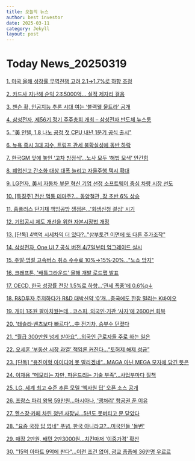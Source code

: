 ```yaml
---
title: 오늘의 뉴스
author: best investor
date: 2025-03-11
category: Jekyll
layout: post
---
```


# Today News_20250319

[1. 미국 올해 성장률 무역전쟁 고려 2.1→1.7%로 하향 조정](http://v.daum.net/v/20250319073919600)

[2. 카드사 지난해 순익 2조5000억… 실적 제자리 걸음](http://v.daum.net/v/20250319060048125)

[3. 젠슨 황, 인공지능 추론 시대 여는 ‘블랙웰 울트라’ 공개](http://v.daum.net/v/20250319075003754)

[4. 삼성전자, 제56기 정기 주주총회 개최 – 삼성전자 반도체 뉴스룸](http://v.daum.net/v/20250313150957164)

[5. "美 인텔, 1.8 나노 공정 첫 CPU 내년 1분기 공식 출시"](http://v.daum.net/v/20250318021653784)

[6. 뉴욕 증시 3대 지수, 트럼프 관세 불확실성에 동반 하락](http://v.daum.net/v/20250319060109166)

[7. 한국GM 앞에 놓인 ‘고차 방정식’…노사 모두 ‘해법 모색’ 안간힘](http://v.daum.net/v/20250318183103140)

[8. 폐업신고 간소화 대상 대폭 늘리고 자율주행 택시 확대](http://v.daum.net/v/20250319093409740)

[9. LG전자, 美서 자동차 부문 혁신 기업 선정 소프트웨어 중심 차량 시장 선도](http://v.daum.net/v/20250319100040995)

[10. [특징주] 전산 먹통 테마주?… 동양철관, 장 초반 6% 상승](http://v.daum.net/v/20250319091524986)

[11. 홈플러스 단기채 책임공방 쟁점은…'회생신청 결심' 시기](http://v.daum.net/v/20250319080008927)

[12. 기업공시 제도 개선을 위한 자본시장법 개정](http://v.daum.net/v/20241227182036256)

[13. [단독] 4백억 시세차익 더 있다?‥"삼부토건 이면에 또 다른 주가조작"](http://v.daum.net/v/20250318104609860)

[14. 삼성전자, One UI 7 공식 버전 4/7일부터 업그레이드 실시](http://v.daum.net/v/20250318095854368)

[15. 주말·명절 고속버스 취소 수수료 10%→15%·20%…"노쇼 방지"](http://v.daum.net/v/20250318153013277)

[16. 크래프톤, '배틀그라운드' 올해 개발 로드맵 발표](http://v.daum.net/v/20250318164622620)

[17. OECD, 한국 성장률 전망 1.5%로 하향…‘관세 폭풍’에 0.6%p↓](http://v.daum.net/v/20250317191018509)

[18. R&D투자 주저하다가 R&D 대박신약 ‘0’개…중국에도 한참 밀리는 K바이오](http://v.daum.net/v/20250316160105227)

[19. 개미 1조원 팔아치웠는데…코스피, 외국인·기관 ‘사자’에 2600선 회복](http://v.daum.net/v/20250317160310552)

[20. '테슬라·벤츠보다 빠르다'…中 전기차, 승부수 던졌다](http://v.daum.net/v/20250318130701347)

[21. “월급 300만원 넘게 받아요”…외국인 근로자들 주로 하는 일은](http://v.daum.net/v/20250318210001717)

[22. 오세훈 ‘부동산 시장 과열’ 책임론 커진다…“토허제 해제 성급”](http://v.daum.net/v/20250317210510161)

[23. [단독] “용진이형 아이디어 못 말리겠네”…MAGA 아닌 MEGA 모자에 담긴 뜻은](http://v.daum.net/v/20250318182400980)

[24. 이재용 “메모리는 자만, 파운드리는 기술 부족”...사업부마다 질책](http://v.daum.net/v/20250318005518505)

[25. LG, 세계 최고 수준 추론 모델 ‘엑사원 딥’ 오픈 소스 공개](http://v.daum.net/v/20250318100032510)

[26. 프랑스 파리 왕복 59만원…아시아나, ‘땡처리’ 항공권 푼 이유](http://v.daum.net/v/20250319081234182)

[27. 헬스장·카페 차린 청년 사장님…5년도 못버티고 문 닫았다](http://v.daum.net/v/20250318173658576)

[28. "요즘 국장 답 없네" 푸념, 한국 아니라고?…미국인들 '돌변'](http://v.daum.net/v/20250317143627627)

[29. 매장 2만원, 배민 2만3000원…치킨마저 '이중가격' 확산](http://v.daum.net/v/20250318043115395)

[30. "15억 아파트 9억에 판다"...이런 조건 없어, 광교 줍줍에 36만명 우르르](http://v.daum.net/v/20250318075057729)

